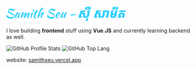 <p align="left"><img width=320 src="name.svg" alt="Samith Seu in SVG"/></p>

I love building <b>frontend</b> stuff using <b>Vue.JS</b> and currently learning backend as well.

<p align="left">
  <img src="https://github-readme-stats.vercel.app/api?username=samithseu&show_icons=true&theme=dark&title_color=27CFFC&icon_color=27CFFC&border_color=1C5062&text_color=FFFFFF&hide_title=true&border_radius=8&bg_color=00000000" alt="GitHub Profile Stats" />
  <img src="https://github-readme-stats.vercel.app/api/top-langs/?username=samithseu&theme=dark&layout=compact&border_color=1C5062&text_color=27CFFC&title_color=27CFFC&border_radius=8&bg_color=00000000&hide=blade,php&langs_count=6" alt="GitHub Top Lang" />
</p>

website: <a href="https://samithseu.vercel.app">samithseu.vercel.app</a>
